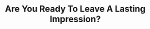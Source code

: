 ---
title: Are You Ready To Leave A Lasting Impression?
headless: true
bg_image: images/backgrounds/need-service.jpg
button:
  enable: true
  label: Get My Free Consultation
  link: "https://introwise.com/andrew-mccall"
custom_class: ''
custom_attributes: ''
custom_css: ''
---